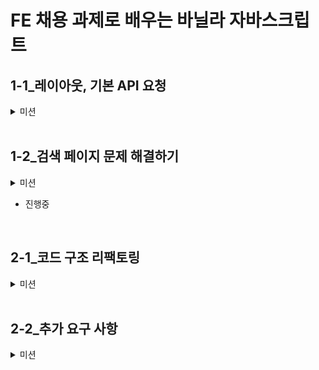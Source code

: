 # FE 채용 과제로 배우는 바닐라 자바스크립트

## 1-1_레이아웃, 기본 API 요청
<details>
<summary>미션</summary>
<div markdown="1">
https://github.com/learn-programmers/KDC_jsTest/issues/1#issue-1674154300
</div>
</details>

<br >

## 1-2_검색 페이지 문제 해결하기
<details>
<summary>미션</summary>
<div markdown="1">
https://github.com/learn-programmers/KDC_jsTest/issues/2#issue-1674154700
</div>
</details>

- 진행중 

<br >

## 2-1_코드 구조 리팩토링
<details>
<summary>미션</summary>
<div markdown="1">
https://github.com/learn-programmers/KDC_jsTest/issues/3#issue-1674154937
</div>
</details>

<br >

## 2-2_추가 요구 사항
<details>
<summary>미션</summary>
<div markdown="1">
https://github.com/learn-programmers/KDC_jsTest/issues/4#issue-1674155165
</div>
</details>
